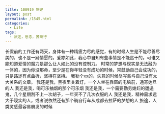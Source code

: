 ```yaml
---
title: 100919 旅途
layout: post
permalink: /1545.html
categories:
  - Life
tags:
  - 旅途，思念，苏州行
---
```

长假前的工作还有两天，身体有一种精疲力尽的感觉，有的时候人生是不能尽善尽美的，也不是一厢情愿的。爱亦如此，我心中自知有些事情是不能蛮干的，可谁又能知道爱情的魔力是那么让人如此的没有控制力。 时常的梦想与现实是无法融为一体的，因为你没那命，至少是在你年轻没有成功的时候，常鼓励自己会成功的，只是路途有点曲折，坚持在坚持。 我勒个xx的，失意的时候尽写些与自己没有太大关系的文章。 我还是我，黑夜里关着灯，一个人坐在靠窗的电脑前，通宵达旦的人 我还是我，喝可乐抽烟的那个可乐烟 我还是我，一个需要勤劳媳妇的邋遢鬼，几个星期刮不上一次胡子，一年买不了几次衣服的人 我还是我，精神需求远大于现实的人，或者说依然还有那个骑自行车从成都去拉萨的梦想的人 旅途，人类灵感最容易崩发的时候